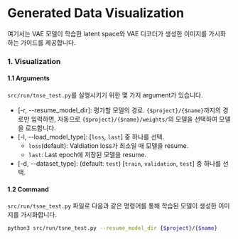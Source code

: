 # Generated Data Visualization
여기서는 VAE 모델이 학습한 latent space와 VAE 디코더가 생성한 이미지를 가시화하는 가이드를 제공합니다.

### 1. Visualization
#### 1.1 Arguments
`src/run/tnse_test.py`를 실행시키기 위한 몇 가지 argument가 있습니다.
* [-r, --resume_model_dir]: 평가할 모델의 경로. `{$project}/{$name}`까지의 경로만 입력하면, 자동으로 `{$project}/{$name}/weights/`의 모델을 선택하여 모델을 로드합니다.
* [-l, --load_model_type]: [`loss`, `last`] 중 하나를 선택.
    * `loss`(default): Valdiation loss가 최소일 때 모델을 resume.
    * `last`: Last epoch에 저장된 모델을 resume.
* [-d, --dataset_type]: (default: `test`) [`train`, `validation`, `test`] 중 하나를 선택.


#### 1.2 Command
`src/run/tsne_test.py` 파일로 다음과 같은 명령어를 통해 학습된 모델이 생성한 이미지를 가시화합니다.
```bash
python3 src/run/tsne_test.py --resume_model_dir {$project}/{$name}
```
